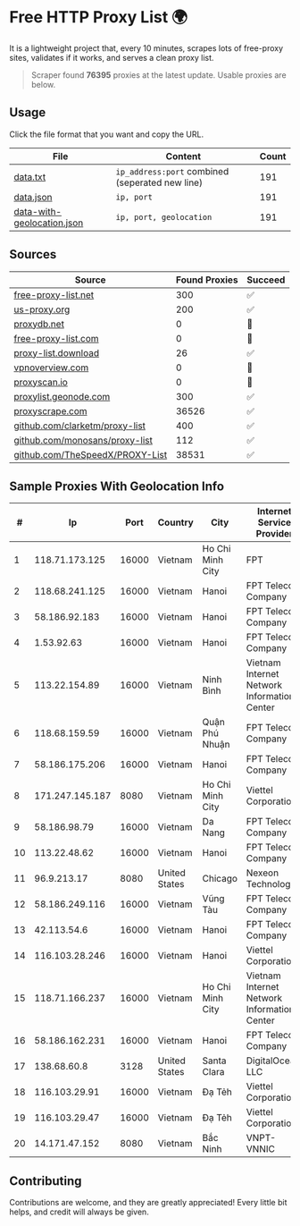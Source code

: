 
# Free HTTP Proxy List 🌍

It is a lightweight project that, every 10 minutes, scrapes lots of free-proxy sites, validates if it works, and serves a clean proxy list.


> Scraper found **76395** proxies at the latest update. Usable proxies are below.

## Usage

Click the file format that you want and copy the URL.


|File|Content|Count|
|----|-------|-----|
|[data.txt](https://raw.githubusercontent.com/themiralay/Proxy-List-World/master/data.txt)|`ip_address:port` combined (seperated new line)|191|
|[data.json](https://raw.githubusercontent.com/themiralay/Proxy-List-World/master/data.json)|`ip, port`|191|
|[data-with-geolocation.json](https://raw.githubusercontent.com/themiralay/Proxy-List-World/master/data-with-geolocation.json)|`ip, port, geolocation`|191|

## Sources

|Source|Found Proxies|Succeed|
|------|-------------|-------|
|[free-proxy-list.net](https://free-proxy-list.net)|300|✅|
|[us-proxy.org](https://www.us-proxy.org)|200|✅|
|[proxydb.net](http://proxydb.net)|0|🚫|
|[free-proxy-list.com](https://free-proxy-list.com/?page=&port=&type%5B%5D=http&type%5B%5D=https&up_time=0&search=Search)|0|🚫|
|[proxy-list.download](https://www.proxy-list.download/HTTP)|26|✅|
|[vpnoverview.com](https://vpnoverview.com/privacy/anonymous-browsing/free-proxy-servers)|0|🚫|
|[proxyscan.io](https://www.proxyscan.io)|0|🚫|
|[proxylist.geonode.com](https://proxylist.geonode.com/api/proxy-list?limit=300&page=1&sort_by=lastChecked&sort_type=desc&protocols=http,https)|300|✅|
|[proxyscrape.com](https://api.proxyscrape.com/v2/?request=displayproxies&protocol=http&timeout=10000&country=all&ssl=all&anonymity=all)|36526|✅|
|[github.com/clarketm/proxy-list](https://raw.githubusercontent.com/clarketm/proxy-list/master/proxy-list-raw.txt)|400|✅|
|[github.com/monosans/proxy-list](https://raw.githubusercontent.com/monosans/proxy-list/main/proxies/http.txt)|112|✅|
|[github.com/TheSpeedX/PROXY-List](https://raw.githubusercontent.com/TheSpeedX/PROXY-List/master/http.txt)|38531|✅|


## Sample Proxies With Geolocation Info

|#|Ip|Port|Country|City|Internet Service Provider|
|-|--|----|-------|----|-------------------------|
|1|118.71.173.125|16000|Vietnam|Ho Chi Minh City|FPT|
|2|118.68.241.125|16000|Vietnam|Hanoi|FPT Telecom Company|
|3|58.186.92.183|16000|Vietnam|Hanoi|FPT Telecom Company|
|4|1.53.92.63|16000|Vietnam|Hanoi|FPT Telecom Company|
|5|113.22.154.89|16000|Vietnam|Ninh Bình|Vietnam Internet Network Information Center|
|6|118.68.159.59|16000|Vietnam|Quận Phú Nhuận|FPT Telecom Company|
|7|58.186.175.206|16000|Vietnam|Hanoi|FPT Telecom Company|
|8|171.247.145.187|8080|Vietnam|Ho Chi Minh City|Viettel Corporation|
|9|58.186.98.79|16000|Vietnam|Da Nang|FPT Telecom Company|
|10|113.22.48.62|16000|Vietnam|Hanoi|FPT Telecom Company|
|11|96.9.213.17|8080|United States|Chicago|Nexeon Technologies|
|12|58.186.249.116|16000|Vietnam|Vũng Tàu|FPT Telecom Company|
|13|42.113.54.6|16000|Vietnam|Hanoi|FPT Telecom Company|
|14|116.103.28.246|16000|Vietnam|Hanoi|Viettel Corporation|
|15|118.71.166.237|16000|Vietnam|Ho Chi Minh City|Vietnam Internet Network Information Center|
|16|58.186.162.231|16000|Vietnam|Hanoi|FPT Telecom Company|
|17|138.68.60.8|3128|United States|Santa Clara|DigitalOcean, LLC|
|18|116.103.29.91|16000|Vietnam|Đạ Tẻh|Viettel Corporation|
|19|116.103.29.47|16000|Vietnam|Đạ Tẻh|Viettel Corporation|
|20|14.171.47.152|8080|Vietnam|Bắc Ninh|VNPT-VNNIC|



## Contributing

Contributions are welcome, and they are greatly appreciated! Every
little bit helps, and credit will always be given.

